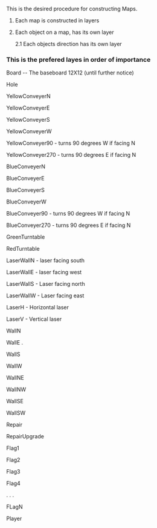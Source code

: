 This is the desired procedure for constructing Maps.

1. Each map is constructed in layers
2. Each object on a map, has its own layer
   
    2.1 Each objects direction has its own layer
   
### This is the prefered layes in order of importance
Board -- The baseboard 12X12 (until further notice)

Hole

YellowConveyerN

YellowConveyerE

YellowConveyerS

YellowConveyerW

YellowConveyer90 - turns 90 degrees W if facing N

YellowConveyer270 - turns 90 degrees E if facing N

BlueConveyerN

BlueConveyerE

BlueConveyerS

BlueConveyerW

BlueConveyer90 - turns 90 degrees W if facing N

BlueConveyer270 - turns 90 degrees E if facing N

GreenTurntable

RedTurntable

LaserWallN - laser facing south

LaserWallE - laser facing west

LaserWallS - Laser facing north

LaserWallW - Laser facing east

LaserH - Horizontal laser

LaserV - Vertical laser

WallN

WallE .

WallS

WallW

WallNE

WallNW

WallSE

WallSW

Repair

RepairUpgrade

Flag1

Flag2

Flag3

Flag4

. . .

FLagN

Player

